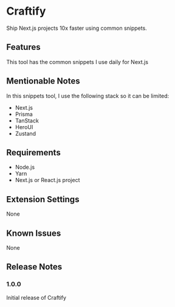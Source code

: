 # Craftify

Ship Next.js projects 10x faster using common snippets.

## Features

This tool has the common snippets I use daily for Next.js

## Mentionable Notes

In this snippets tool, I use the following stack so it can be limited:

- Next.js
- Prisma
- TanStack
- HeroUI
- Zustand

## Requirements

- Node.js
- Yarn
- Next.js or React.js project

## Extension Settings

None

## Known Issues

None

## Release Notes

### 1.0.0

Initial release of Craftify
